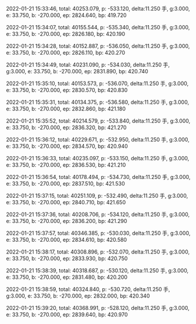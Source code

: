 2022-01-21 15:33:46, total: 40253.079, p: -533.120, delta:11.250 手, g:3.000, e: 33.750, b: -270.000, ep: 2824.640, bp: 419.720

2022-01-21 15:34:07, total: 40155.544, p: -535.340, delta:11.250 手, g:3.000, e: 33.750, b: -270.000, ep: 2826.180, bp: 420.190

2022-01-21 15:34:28, total: 40152.887, p: -536.050, delta:11.250 手, g:3.000, e: 33.750, b: -270.000, ep: 2826.110, bp: 420.270

2022-01-21 15:34:49, total: 40231.090, p: -534.030, delta:11.250 手, g:3.000, e: 33.750, b: -270.000, ep: 2831.890, bp: 420.740

2022-01-21 15:35:10, total: 40153.573, p: -536.070, delta:11.250 手, g:3.000, e: 33.750, b: -270.000, ep: 2830.570, bp: 420.830

2022-01-21 15:35:31, total: 40134.375, p: -536.580, delta:11.250 手, g:3.000, e: 33.750, b: -270.000, ep: 2832.860, bp: 421.180

2022-01-21 15:35:52, total: 40214.579, p: -533.840, delta:11.250 手, g:3.000, e: 33.750, b: -270.000, ep: 2836.320, bp: 421.270

2022-01-21 15:36:12, total: 40229.671, p: -532.950, delta:11.250 手, g:3.000, e: 33.750, b: -270.000, ep: 2834.570, bp: 420.940

2022-01-21 15:36:33, total: 40235.097, p: -533.150, delta:11.250 手, g:3.000, e: 33.750, b: -270.000, ep: 2836.530, bp: 421.210

2022-01-21 15:36:54, total: 40178.494, p: -534.730, delta:11.250 手, g:3.000, e: 33.750, b: -270.000, ep: 2837.510, bp: 421.530

2022-01-21 15:37:15, total: 40251.109, p: -532.490, delta:11.250 手, g:3.000, e: 33.750, b: -270.000, ep: 2840.710, bp: 421.650

2022-01-21 15:37:36, total: 40208.706, p: -534.120, delta:11.250 手, g:3.000, e: 33.750, b: -270.000, ep: 2836.200, bp: 421.290

2022-01-21 15:37:57, total: 40346.385, p: -530.030, delta:11.250 手, g:3.000, e: 33.750, b: -270.000, ep: 2834.610, bp: 420.580

2022-01-21 15:38:17, total: 40308.896, p: -532.070, delta:11.250 手, g:3.000, e: 33.750, b: -270.000, ep: 2833.930, bp: 420.750

2022-01-21 15:38:39, total: 40318.687, p: -530.120, delta:11.250 手, g:3.000, e: 33.750, b: -270.000, ep: 2831.480, bp: 420.200

2022-01-21 15:38:59, total: 40324.840, p: -530.720, delta:11.250 手, g:3.000, e: 33.750, b: -270.000, ep: 2832.000, bp: 420.340

2022-01-21 15:39:20, total: 40368.991, p: -528.120, delta:11.250 手, g:3.000, e: 33.750, b: -270.000, ep: 2839.640, bp: 420.970